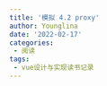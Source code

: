 ```yaml
---
title: '模拟 4.2 proxy'
author: Younglina
date: '2022-02-17'
categories:
 - 阅读
tags:
 - vue设计与实现读书记录
---
```

<div id="proxy1_0"></div>

<script>
  export default {
    mounted(){
      const bucket = new Set();
      const data = { text: 'hello world 1' }
      // function effect() {
      //   document.querySelector('#proxy').innerText = obj.text
      // }

      // 1.1
      let activeEffect
      function effect(fn){
        activeEffect = fn
        fn()
      }
      const obj = new Proxy(data, {
        get(target, key) {
          // bucket.add(effect)
          //1.1
          if(activeEffect){
            bucket.add(activeEffect)
          }
          return target[key]
        },
        set(target, key, newVal) {
          target[key] = newVal
          bucket.forEach(fn => fn())
          return true
        }
      })
      // effect()
      // 1.1
      effect(()=>{
        console.log('effect run')
        document.querySelector('#proxy1_0').innerText = obj.text
      })
      setTimeout(()=>{
        // obj.text = 'hello vue3'
        // 会导致上面的console输出两遍
        // 原因是，没有在副作用函数与被操作的目标字段之间建立明确的联系，导致只要操作了对象就会触发effect
        obj.notExist = 'hello vue3'
      },1000)
    }
  }
</script>

<div id="proxy2_0"></div>

<script>
  export default {
    mounted(){
      // WeakMap经常用于存储那些只有当key所引用的对象存在时才有价值的信息，在这里，如果当target对象没有任何引用时，
      // 表示用户侧不在需要它了，这时垃圾回收器会完成回收任务。如果是Map，target不会进行回收，最终可能导致内存溢出
      const bucket = new WeakMap()
      const data = {text: 'hello world 2'}
      let activeEffect
      function effect(fn){
        activeEffect = fn
        fn()
      }
      const obj = new Proxy(data, {
        get(target, key){
          track(target, key)
          return target[key]
        },
        set(target, key, newVal){
          target[key] = newVal
          trigger(target, key)
        }
      })

      function track(target, key){
          // 没有activeEffect直接返回
          if(!activeEffect) return;
          // 根据target从桶中获取 depsMap
          let depsMap = bucket.get(target)
          // 如果不存在，新建一个Map 并与 target 关联
          if(!depsMap){
            bucket.set(target, (depsMap = new Map()))
          }
          // 再根据key从depsMap中获取deps
          // 里面存储着与当前key相关联的所有副作用函数，effects
          let deps = depsMap.get(key)
          // 如果deps不存在，新建一个set 与 key 关联
          if(!deps){
            depsMap.set(key, (deps = new Set()))
          }
          // 最后将当前激活的副作用函数添加到"桶"里
          deps.add(activeEffect)
      }

      function trigger(target, key){
        // 根据target获取depsMap，它是 key => effects
        const depsMap = bucket.get(target)
        if(!depsMap) return
        // 根据 key 获取所有副作用函数 effects
        const effects = depsMap.get(key)
        // 执行相关副作用函数
        effects && effects.forEach(fn=>fn())
      }

      effect(()=>{
        console.log('proxy2_0 effect run')
        document.querySelector('#proxy2_0').innerText = obj.text
      })
      setTimeout(()=>{
        obj.notExist = 'hello vue3'
      },1000)
    }
  }
</script>
